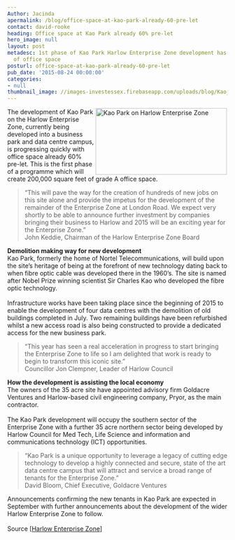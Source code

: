 ```yaml
---
Author: Jacinda
apermalink: /blog/office-space-at-kao-park-already-60-pre-let
contact: david-rooke
heading: Office space at Kao Park already 60% pre-let
hero_image: null
layout: post
metadesc: 1st phase of Kao Park Harlow Enterprise Zone development has pre let 60%
  of office space
posturl: office-space-at-kao-park-already-60-pre-let
pub_date: '2015-08-24 00:00:00'
categories:
- null
thumbnail_image: //images-investessex.firebaseapp.com/uploads/blog/Kao_park_mini.jpg
---
```


<p><img alt='Kao Park on Harlow Enterprise Zone' src='//images-investessex.firebaseapp.com/uploads/blog/Kao_park_300.jpg' style='float:right; height:152px; margin-left:2px; margin-right:2px; width:300px'/>The development of Kao Park on the Harlow Enterprise Zone, currently being developed into a business park and data centre campus, is progressing quickly with office space already 60% pre-let. This is the first phase of a programme which will create 200,000 square feet of grade A office space.</p><blockquote><p>“This will pave the way for the creation of hundreds of new jobs on this site alone and provide the impetus for the development of the remainder of the Enterprise Zone at London Road. We expect very shortly to be able to announce further investment by companies bringing their business to Harlow and 2015 will be an exciting year for the Enterprise Zone.”<br/>John Keddie, Chairman of the Harlow Enterprise Zone Board</p></blockquote><p><strong>Demolition making way for new development</strong><br/>Kao Park, formerly the home of Nortel Telecommunications, will build upon the site’s heritage of being at the forefront of new technology dating back to when fibre optic cable was developed there in the 1960’s. The site is named after Nobel Prize winning scientist Sir Charles Kao who developed the fibre optic technology.<br/><br/>Infrastructure works have been taking place since the beginning of 2015 to enable the development of four data centres with the demolition of old buildings completed in July. Two remaining buildings have been refurbished whilst a new access road is also being constructed to provide a dedicated access for the new business park.</p><blockquote><p>“This year has seen a real acceleration in progress to start bringing the Enterprise Zone to life so I am delighted that work is ready to begin to transform this iconic site.”<br/>Councillor Jon Clempner, Leader of Harlow Council</p></blockquote><p><strong>How the development is assisting the local economy</strong><br/>The owners of the 35 acre site have appointed advisory firm Goldacre Ventures and Harlow-based civil engineering company, Pryor, as the main contractor.<br/><br/>The Kao Park development will occupy the southern sector of the Enterprise Zone with a further 35 acre northern sector being developed by Harlow Council for Med Tech, Life Science and information and communications technology (ICT) opportunities.</p><blockquote><p>“Kao Park is a unique opportunity to leverage a legacy of cutting edge technology to develop a highly connected and secure, state of the art data centre campus that will attract and service a broad range of tenants for the Enterprise Zone.”<br/>David Bloom, Chief Executive, Goldacre Ventures</p></blockquote><p>Announcements confirming the new tenants in Kao Park are expected in September with further announcements about the development of the wider Harlow Enterprise Zone to follow.<br/><br/>Source [<a href='http://harlowez.org.uk/?p=875' target='_blank'>Harlow Enterprise Zone</a>]</p>